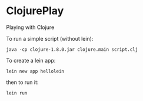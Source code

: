 # ClojurePlay
Playing with Clojure

To run a simple script (without lein): 

`java -cp clojure-1.8.0.jar clojure.main script.clj`

To create a lein app:

`lein new app hellolein`

then to run it:

`lein run`


